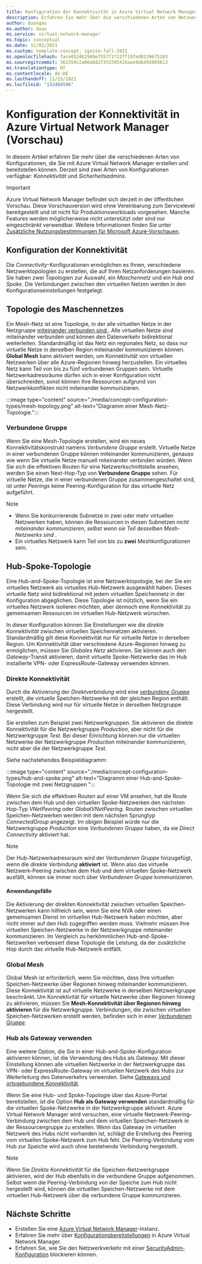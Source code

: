 ```yaml
---
title: Konfiguration der Konnektivität in Azure Virtual Network Manager (Vorschau)
description: Erfahren Sie mehr über die verschiedenen Arten von Netzwerktopologien, die Sie mit einer Konnektivitätskonfiguration in Azure Virtual Network Manager erstellen können.
author: duongau
ms.author: duau
ms.service: virtual-network-manager
ms.topic: conceptual
ms.date: 11/02/2021
ms.custom: template-concept, ignite-fall-2021
ms.openlocfilehash: face052462909e755771f12ff19fed8139675183
ms.sourcegitcommit: 362359c2a00a6827353395416aae9db492005613
ms.translationtype: HT
ms.contentlocale: de-DE
ms.lasthandoff: 11/15/2021
ms.locfileid: "132484596"
---
```

# <a name="connectivity-configuration-in-azure-virtual-network-manager-preview"></a>Konfiguration der Konnektivität in Azure Virtual Network Manager (Vorschau)

In diesem Artikel erfahren Sie mehr über die verschiedenen Arten von Konfigurationen, die Sie mit Azure Virtual Network Manager erstellen und bereitstellen können. Derzeit sind zwei Arten von Konfigurationen verfügbar: *Konnektivität* und *Sicherheitsadmins*. 

> [!IMPORTANT]
> Azure Virtual Network Manager befindet sich derzeit in der öffentlichen Vorschau.
> Diese Vorschauversion wird ohne Vereinbarung zum Servicelevel bereitgestellt und ist nicht für Produktionsworkloads vorgesehen. Manche Features werden möglicherweise nicht unterstützt oder sind nur eingeschränkt verwendbar.
> Weitere Informationen finden Sie unter [Zusätzliche Nutzungsbestimmungen für Microsoft Azure-Vorschauen](https://azure.microsoft.com/support/legal/preview-supplemental-terms/).

## <a name="connectivity-configuration"></a>Konfiguration der Konnektivität

Die *Connectivity*-Konfigurationen ermöglichen es Ihnen, verschiedene Netzwerktopologien zu erstellen, die auf Ihren Netzanforderungen basieren. Sie haben zwei Topologien zur Auswahl, ein *Maschennetz* und ein *Hub and Spoke*. Die Verbindungen zwischen den virtuellen Netzen werden in den Konfigurationseinstellungen festgelegt.

## <a name="mesh-network-topology"></a>Topologie des Maschennetzes

Ein Mesh-Netz ist eine Topologie, in der alle virtuellen Netze in der Netzgruppe [ miteinander verbunden sind ](concept-network-groups.md). Alle virtuellen Netze sind miteinander verbunden und können den Datenverkehr bidirektional weiterleiten. Standardmäßig ist das Netz ein regionales Netz, so dass nur virtuelle Netze in derselben Region miteinander kommunizieren können. **Global Mesh** kann aktiviert werden, um Konnektivität von virtuellen Netzwerken über alle Azure-Regionen hinweg herzustellen. Ein virtuelles Netz kann Teil von bis zu fünf verbundenen Gruppen sein. Virtuelle Netzwerkadressräume dürfen sich in einer Konfiguration nicht überschneiden, sonst können Ihre Ressourcen aufgrund von Netzwerkkonflikten nicht miteinander kommunizieren.

:::image type="content" source="./media/concept-configuration-types/mesh-topology.png" alt-text="Diagramm einer Mesh-Netz-Topologie.":::

### <a name="connected-group"></a><a name="connectedgroup"></a> Verbundene Gruppe

Wenn Sie eine Mesh-Topologie erstellen, wird ein neues Konnektivitätskonstrukt namens *Verbundene Gruppe* erstellt. Virtuelle Netze in einer verbundenen Gruppe können miteinander kommunizieren, genauso wie wenn Sie virtuelle Netze manuell miteinander verbinden würden. Wenn Sie sich die effektiven Routen für eine Netzwerkschnittstelle ansehen, werden Sie einen Next-Hop-Typ von **Verbundene Gruppe** sehen. Für virtuelle Netze, die in einer verbundenen Gruppe zusammengeschaltet sind, ist unter *Peerings* keine Peering-Konfiguration für das virtuelle Netz aufgeführt.

> [!NOTE]
> * Wenn Sie konkurrierende Subnetze in zwei oder mehr virtuellen Netzwerken haben, können die Ressourcen in diesen Subnetzen *nicht miteinander kommunizieren, selbst wenn sie Teil desselben Mesh-Netzwerks sind* .
> * Ein virtuelles Netzwerk kann Teil von bis zu **zwei** Meshkonfigurationen sein.

## <a name="hub-and-spoke-topology"></a>Hub-Spoke-Topologie

Eine Hub-and-Spoke-Topologie ist eine Netzwerktopologie, bei der Sie ein virtuelles Netzwerk als virtuelles Hub-Netzwerk ausgewählt haben. Dieses virtuelle Netz wird bidirektional mit jedem virtuellen Speichennetz in der Konfiguration abgeglichen. Diese Topologie ist nützlich, wenn Sie ein virtuelles Netzwerk isolieren möchten, aber dennoch eine Konnektivität zu gemeinsamen Ressourcen im virtuellen Hub-Netzwerk wünschen. 

In dieser Konfiguration können Sie Einstellungen wie die *direkte Konnektivität* zwischen virtuellen Speichennetzen aktivieren. Standardmäßig gilt diese Konnektivität nur für virtuelle Netze in derselben Region. Um Konnektivität über verschiedene Azure-Regionen hinweg zu ermöglichen, müssen Sie *Globales Netz* aktivieren. Sie können auch den *Gateway*-Transit aktivieren, damit virtuelle Spoke-Netzwerke das im Hub installierte VPN- oder ExpressRoute-Gateway verwenden können.

### <a name="direct-connectivity"></a>Direkte Konnektivität

Durch die Aktivierung der *Direktverbindung* wird eine [*verbundene Gruppe*](#connectedgroup) erstellt, die virtuelle Speichen-Netzwerke mit der gleichen Region enthält. Diese Verbindung wird nur für virtuelle Netze in derselben Netzgruppe hergestellt. 

Sie erstellen zum Beispiel zwei Netzwerkgruppen. Sie aktivieren die direkte Konnektivität für die Netzwerkgruppe *Production*, aber nicht für die Netzwerkgruppe *Test*. Bei dieser Einrichtung können nur die virtuellen Netzwerke der Netzwerkgruppe *Production* miteinander kommunizieren, nicht aber die der Netzwerkgruppe *Test*. 

Siehe nachstehendes Beispieldiagramm:

:::image type="content" source="./media/concept-configuration-types/hub-and-spoke.png" alt-text="Diagramm einer Hub-and-Spoke-Topologie mit zwei Netzgruppen ":::

Wenn Sie sich die effektiven Routen auf einer VM ansehen, hat die Route zwischen dem Hub und den virtuellen Spoke-Netzwerken den nächsten Hop-Typ *VNetPeering* oder *GlobalVNetPeering*. Routen zwischen virtuellen Speichen-Netzwerken werden mit dem nächsten Sprungtyp *ConnectedGroup* angezeigt. Im obigen Beispiel würde nur die Netzwerkgruppe *Production* eine *Verbundenen Gruppe* haben, da sie *Direct Connectivity* aktiviert hat.

> [!NOTE]
> Der Hub-Netzwerkadressraum wird der *Verbundenen Gruppe* hinzugefügt, wenn die *direkte Verbindung* **aktiviert** ist. Wenn also das virtuelle Netzwerk-Peering zwischen dem Hub und dem virtuellen Spoke-Netzwerk ausfällt, können sie immer noch über *Verbundenen Gruppe* kommunizieren.

#### <a name="use-cases"></a>Anwendungsfälle

Die Aktivierung der direkten Konnektivität zwischen virtuellen Speichen-Netzwerken kann hilfreich sein, wenn Sie eine NVA oder einen gemeinsamen Dienst im virtuellen Hub-Netzwerk haben möchten, aber nicht immer auf den Hub zugegriffen werden muss. Vielmehr müssen Ihre virtuellen Speichen-Netzwerke in der Netzwerkgruppe miteinander kommunizieren. Im Vergleich zu herkömmlichen Hub-and-Spoke-Netzwerken verbessert diese Topologie die Leistung, da der zusätzliche Hop durch das virtuelle Hub-Netzwerk entfällt.

### <a name="global-mesh"></a>Global Mesh

Global Mesh ist erforderlich, wenn Sie möchten, dass Ihre virtuellen Speichen-Netzwerke über Regionen hinweg miteinander kommunizieren. Diese Konnektivität ist auf virtuelle Netzwerke in derselben Netzwerkgruppe beschränkt. Um Konnektivität für virtuelle Netzwerke über Regionen hinweg zu aktivieren, müssen Sie **Mesh-Konnektivität über Regionen hinweg aktivieren** für die Netzwerkgruppe. Verbindungen, die zwischen virtuellen Speichen-Netzwerken erstellt werden, befinden sich in einer [*Verbundenen Gruppe*](#connectedgroup). 

### <a name="use-hub-as-a-gateway"></a>Hub als Gateway verwenden

Eine weitere Option, die Sie in einer Hub-and-Spoke-Konfiguration aktivieren können, ist die Verwendung des Hubs als Gateway. Mit dieser Einstellung können alle virtuellen Netzwerke in der Netzwerkgruppe das VPN- oder ExpressRoute-Gateway im virtuellen Netzwerk des Hubs zur Weiterleitung des Datenverkehrs verwenden. Siehe [Gateways und ortsgebundene Konnektivität](/azure/virtual-network/virtual-network-peering-overview#gateways-and-on-premises-connectivity).

Wenn Sie eine Hub- und Spoke-Topologie über das Azure-Portal bereitstellen, ist die Option **Hub als Gateway verwenden** standardmäßig für die virtuellen Spoke-Netzwerke in der Netzwerkgruppe aktiviert. Azure Virtual Network Manager wird versuchen, eine virtuelle Netzwerk-Peering-Verbindung zwischen dem Hub und dem virtuellen Speichen-Netzwerk in der Ressourcengruppe zu erstellen. Wenn das Gateway im virtuellen Netzwerk des Hubs nicht vorhanden ist, schlägt die Erstellung des Peering vom virtuellen Spoke-Netzwerk zum Hub fehl. Die Peering-Verbindung vom Hub zur Speiche wird auch ohne bestehende Verbindung hergestellt. 

> [!NOTE]
> Wenn Sie *Direkte Konnektivität* für die Speichen-Netzwerkgruppe aktivieren, wird der Hub ebenfalls in die verbundene Gruppe aufgenommen. Selbst wenn die Peering-Verbindung von der Speiche zum Hub nicht hergestellt wird, können die virtuellen Speichen-Netzwerke mit dem virtuellen Hub-Netzwerk über die verbundene Gruppe kommunizieren.
>

## <a name="next-steps"></a>Nächste Schritte

- Erstellen Sie eine [Azure Virtual Network Manager](create-virtual-network-manager-portal.md)-Instanz.
- Erfahren Sie mehr über [Konfigurationsbereitstellungen](concept-deployments.md) in Azure Virtual Network Manager.
- Erfahren Sie, wie Sie den Netzwerkverkehr mit einer [SecurityAdmin-Konfiguration](how-to-block-network-traffic-portal.md) blockieren können.
